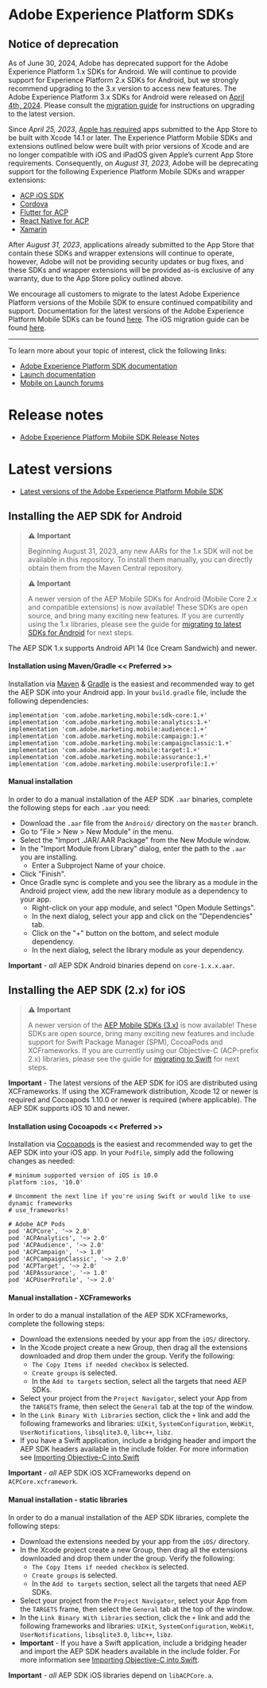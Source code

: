 # Adobe Experience Platform SDKs

## Notice of deprecation

As of June 30, 2024, Adobe has deprecated support for the Adobe Experience Platform 1.x SDKs for Android. We will continue to provide support for Experience Platform 2.x SDKs for Android, but we strongly recommend upgrading to the 3.x version to access new features. The Adobe Experience Platform 3.x SDKs for Android were released on [April 4th, 2024](https://developer.adobe.com/client-sdks/home/release-notes/#android-mobile-core-3x-and-compatible-extensions). Please consult the [migration guide](https://developer.adobe.com/client-sdks/resources/migration/android/) for instructions on upgrading to the latest version.

Since *April 25, 2023*, [Apple has required](https://developer.apple.com/news/?id=jd9wcyov) apps submitted to the App Store to be built with Xcode 14.1 or later. The Experience Platform Mobile SDKs and extensions outlined below were built with prior versions of Xcode and are no longer compatible with iOS and iPadOS given Apple’s current App Store requirements. Consequently, on *August 31, 2023*, Adobe will be deprecating support for the following Experience Platform Mobile SDKs and wrapper extensions:

- [ACP iOS SDK](https://developer.adobe.com/client-sdks/previous-versions/documentation/sdk-versions/#ios)
- [Cordova](https://developer.adobe.com/client-sdks/previous-versions/documentation/sdk-versions/#cordova)
- [Flutter for ACP](https://developer.adobe.com/client-sdks/previous-versions/documentation/sdk-versions/#flutter)
- [React Native for ACP](https://developer.adobe.com/client-sdks/previous-versions/documentation/sdk-versions/#react-native)
- [Xamarin](https://developer.adobe.com/client-sdks/previous-versions/documentation/sdk-versions/#xamarin)

After *August 31, 2023*, applications already submitted to the App Store that contain these SDKs and wrapper extensions will continue to operate, however, Adobe will not be providing security updates or bug fixes, and these SDKs and wrapper extensions will be provided as-is exclusive of any warranty, due to the App Store policy outlined above.

We encourage all customers to migrate to the latest Adobe Experience Platform versions of the Mobile SDK to ensure continued compatibility and support. Documentation for the latest versions of the Adobe Experience Platform Mobile SDKs can be found [here](https://developer.adobe.com/client-sdks/documentation/current-sdk-versions/). The iOS migration guide can be found [here](https://developer.adobe.com/client-sdks/previous-versions/documentation/migrate-to-swift/).

---

To learn more about your topic of interest, click the following links:

- [Adobe Experience Platform SDK documentation](https://developer.adobe.com/client-sdks/documentation/)
- [Launch documentation](https://docs.adobelaunch.com/)
- [Mobile on Launch forums](https://forums.adobe.com/community/experience-cloud/platform/launch/sdk)

# Release notes
- [Adobe Experience Platform Mobile SDK Release Notes](https://developer.adobe.com/client-sdks/documentation/release-notes)

# Latest versions
- [Latest versions of the Adobe Experience Platform Mobile SDK](https://developer.adobe.com/client-sdks/documentation/current-sdk-versions/)


## Installing the AEP SDK for Android

> ⚠️ __Important__ 
> 
>  Beginning August 31, 2023, any new AARs for the 1.x SDK will not be available in this repository. To install them manually, you can directly obtain them from the Maven Central repository.

> ⚠️ __Important__ 
> 
>  A newer version of the AEP Mobile SDKs for Android (Mobile Core 2.x and compatible extensions) is now available! These SDKs are open source, and bring many exciting new features. If you are currently using the 1.x libraries, please see the guide for [migrating to latest SDKs for Android](https://developer.adobe.com/client-sdks/previous-versions/documentation/migrate-to-android/) for next steps.

The AEP SDK 1.x supports Android API 14 (Ice Cream Sandwich) and newer.

#### <a name="gradle"></a>Installation using Maven/Gradle << Preferred >>
Installation via [Maven](https://maven.apache.org/) & [Gradle](https://gradle.org/) is the easiest and recommended way to get the AEP SDK into your Android app.  In your `build.gradle` file, include the following dependencies:

    implementation 'com.adobe.marketing.mobile:sdk-core:1.+'
    implementation 'com.adobe.marketing.mobile:analytics:1.+'
    implementation 'com.adobe.marketing.mobile:audience:1.+'
    implementation 'com.adobe.marketing.mobile:campaign:1.+'
    implementation 'com.adobe.marketing.mobile:campaignclassic:1.+'
    implementation 'com.adobe.marketing.mobile:target:1.+'
    implementation 'com.adobe.marketing.mobile:assurance:1.+'
    implementation 'com.adobe.marketing.mobile:userprofile:1.+'

#### <a name="manual-android"></a>Manual installation
In order to do a manual installation of the AEP SDK `.aar` binaries, complete the following steps for each `.aar` you need:
- Download the `.aar` file from the `Android/` directory on the `master` branch.
- Go to "File > New > New Module" in the menu.
- Select the "Import .JAR/.AAR Package" from the New Module window.
- In the "Import Module from Library" dialog, enter the path to the `.aar` you are installing.
   - Enter a Subproject Name of your choice.
- Click "Finish".
- Once Gradle sync is complete and you see the library as a module in the Android project view, add the new library module as a dependency to your app.
   - Right-click on your app module, and select "Open Module Settings".
   - In the next dialog, select your app and click on the "Dependencies" tab.
   - Click on the "+" button on the bottom, and select module dependency.
   - In the next dialog, select the library module as your dependency.

__Important__ - _all_ AEP SDK Android binaries depend on `core-1.x.x.aar`.

## Installing the AEP SDK (2.x) for iOS

> ⚠️ __Important__ 
> 
> A newer version of the [AEP Mobile SDKs (3.x)](https://developer.adobe.com/client-sdks/documentation/current-sdk-versions/#ios--swift) is now available! These SDKs are open source, bring many exciting new features and include support for Swift Package Manager (SPM), CocoaPods and XCFrameworks.
> If you are currently using our Objective-C (ACP-prefix 2.x) libraries, please see the guide for [migrating to Swift](https://developer.adobe.com/client-sdks/previous-versions/documentation/migrate-to-swift/) for next steps.

__Important__ - The latest versions of the AEP SDK for iOS are distributed using XCFrameworks. If using the XCFramework distribution, Xcode 12 or newer is required and Cocoapods 1.10.0 or newer is required (where applicable).
The AEP SDK supports iOS 10 and newer.

#### <a name="cocoapods"></a>Installation using Cocoapods << Preferred >>
Installation via [Cocoapods](https://cocoapods.org/) is the easiest and recommended way to get the AEP SDK into your iOS app.  In your `Podfile`, simply add the following changes as needed:

    # minimum supported version of iOS is 10.0
    platform :ios, '10.0'    

    # Uncomment the next line if you're using Swift or would like to use dynamic frameworks
    # use_frameworks!
    
    # Adobe ACP Pods
    pod 'ACPCore', '~> 2.0'
    pod 'ACPAnalytics', '~> 2.0'
    pod 'ACPAudience', '~> 2.0'
    pod 'ACPCampaign', '~> 1.0'
    pod 'ACPCampaignClassic', '~> 2.0'
    pod 'ACPTarget', '~> 2.0'
    pod 'AEPAssurance', '~> 1.0'
    pod 'ACPUserProfile', '~> 2.0'

#### <a name="manual-ios"></a>Manual installation - XCFrameworks
In order to do a manual installation of the AEP SDK XCFrameworks, complete the following steps:
- Download the extensions needed by your app from the `iOS/` directory.
- In the Xcode project create a new Group, then drag all the extensions downloaded and drop them under the group. Verify the following:
    * `The Copy Items if needed checkbox` is selected.
    * `Create groups` is selected.
    * In the `Add to targets` section, select all the targets that need AEP SDKs.
- Select your project from the `Project Navigator`, select your App from the `TARGETS` frame, then select the `General` tab at the top of the window.
- In the `Link Binary With Libraries` section, click the `+` link and add the following frameworks and libraries: `UIKit`, `SystemConfiguration`, `WebKit`, `UserNotifications`, `libsqlite3.0`, `libc++`, `libz`.
- If you have a Swift application, include a bridging header and import the AEP SDK headers available in the include folder. For more information see [Importing Objective-C into Swift](https://developer.apple.com/documentation/swift/imported_c_and_objective-c_apis/importing_objective-c_into_swift)

__Important__ - _all_ AEP SDK iOS XCFrameworks depend on `ACPCore.xcframework`.


#### <a name="manual-ios"></a>Manual installation - static libraries
In order to do a manual installation of the AEP SDK libraries, complete the following steps:
- Download the extensions needed by your app from the `iOS/` directory.
- In the Xcode project create a new Group, then drag all the extensions downloaded and drop them under the group. Verify the following:
    * `The Copy Items if needed checkbox` is selected.
    * `Create groups` is selected.
    * In the `Add to targets` section, select all the targets that need AEP SDKs.
- Select your project from the `Project Navigator`, select your App from the `TARGETS` frame, then select the `General` tab at the top of the window.
- In the `Link Binary With Libraries` section, click the `+` link and add the following frameworks and libraries: `UIKit`, `SystemConfiguration`, `WebKit`, `UserNotifications`, `libsqlite3.0`, `libc++`, `libz`.
- __Important__ - If you have a Swift application, include a bridging header and import the AEP SDK headers available in the include folder. For more information see [Importing Objective-C into Swift](https://developer.apple.com/documentation/swift/imported_c_and_objective-c_apis/importing_objective-c_into_swift).

__Important__ - _all_ AEP SDK iOS libraries depend on `libACPCore.a`.
